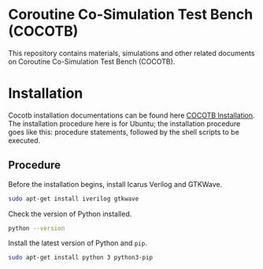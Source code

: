 # Coroutine Co-Simulation Test Bench (COCOTB)
This repository contains materials, simulations and other related documents on Coroutine Co-Simulation Test Bench (COCOTB). 

# Installation
Cocotb installation documentations can be found here [COCOTB Installation](https://docs.cocotb.org/en/stable/install.html). The installation procedure here is for Ubuntu; the installation procedure goes like this: procedure statements, followed by the shell scripts to be executed.
## Procedure
Before the installation begins, install Icarus Verilog and GTKWave.
```sh
sudo apt-get install iverilog gtkwave
```
Check the version of Python installed.
```sh 
python --version
```
Install the latest version of Python and `pip`.
```sh 
sudo apt-get install python 3 python3-pip
```
